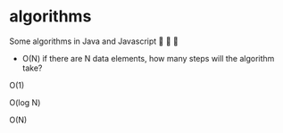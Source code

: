 # algorithms

Some algorithms in Java and Javascript :knife: :knife: :black_heart:

- O(N) if there are N data elements, how many steps will the algorithm take?




O(1)

O(log N)

O(N)

